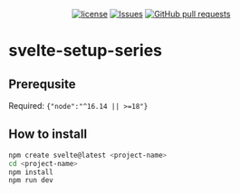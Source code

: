 <p align="center">
  <a href="https://github.com/mingyuchoo/svelte-setup-series/blob/main/LICENSE"><img alt="license" src="https://img.shields.io/github/license/mingyuchoo/svelte-setup-series"/></a>
  <a href="https://github.com/mingyuchoo/svelte-setup-series/issues"><img alt="Issues" src="https://img.shields.io/github/issues/mingyuchoo/svelte-setup-series?color=appveyor" /></a>
  <a href="https://github.com/mingyuchoo/svelte-setup-series/pulls"><img alt="GitHub pull requests" src="https://img.shields.io/github/issues-pr/mingyuchoo/svelte-setup-series?color=appveyor" /></a>
</p>

# svelte-setup-series

## Prerequsite

Required: `{"node":"^16.14 || >=18"}`

## How to install

```bash
npm create svelte@latest <project-name>
cd <project-name>
npm install
npm run dev
```

